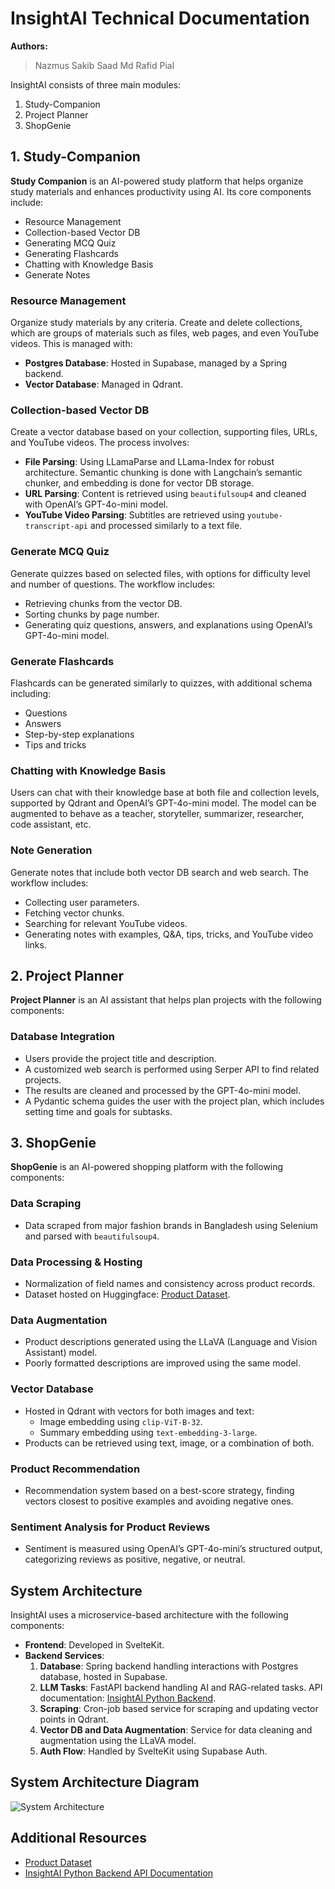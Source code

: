 # InsightAI Technical Documentation

**Authors:** 
> Nazmus Sakib 
> Saad Md Rafid Pial

InsightAI consists of three main modules:
1. Study-Companion
2. Project Planner
3. ShopGenie

## 1. Study-Companion

**Study Companion** is an AI-powered study platform that helps organize study materials and enhances productivity using AI. Its core components include:

- Resource Management
- Collection-based Vector DB
- Generating MCQ Quiz
- Generating Flashcards
- Chatting with Knowledge Basis
- Generate Notes

### Resource Management
Organize study materials by any criteria. Create and delete collections, which are groups of materials such as files, web pages, and even YouTube videos. This is managed with:
- **Postgres Database**: Hosted in Supabase, managed by a Spring backend.
- **Vector Database**: Managed in Qdrant.

### Collection-based Vector DB
Create a vector database based on your collection, supporting files, URLs, and YouTube videos. The process involves:
- **File Parsing**: Using LLamaParse and LLama-Index for robust architecture. Semantic chunking is done with Langchain’s semantic chunker, and embedding is done for vector DB storage.
- **URL Parsing**: Content is retrieved using `beautifulsoup4` and cleaned with OpenAI’s GPT-4o-mini model.
- **YouTube Video Parsing**: Subtitles are retrieved using `youtube-transcript-api` and processed similarly to a text file.

### Generate MCQ Quiz
Generate quizzes based on selected files, with options for difficulty level and number of questions. The workflow includes:
- Retrieving chunks from the vector DB.
- Sorting chunks by page number.
- Generating quiz questions, answers, and explanations using OpenAI’s GPT-4o-mini model.

### Generate Flashcards
Flashcards can be generated similarly to quizzes, with additional schema including:
- Questions
- Answers
- Step-by-step explanations
- Tips and tricks

### Chatting with Knowledge Basis
Users can chat with their knowledge base at both file and collection levels, supported by Qdrant and OpenAI’s GPT-4o-mini model. The model can be augmented to behave as a teacher, storyteller, summarizer, researcher, code assistant, etc.

### Note Generation
Generate notes that include both vector DB search and web search. The workflow includes:
- Collecting user parameters.
- Fetching vector chunks.
- Searching for relevant YouTube videos.
- Generating notes with examples, Q&A, tips, tricks, and YouTube video links.

## 2. Project Planner

**Project Planner** is an AI assistant that helps plan projects with the following components:

### Database Integration
- Users provide the project title and description.
- A customized web search is performed using Serper API to find related projects.
- The results are cleaned and processed by the GPT-4o-mini model.
- A Pydantic schema guides the user with the project plan, which includes setting time and goals for subtasks.

## 3. ShopGenie

**ShopGenie** is an AI-powered shopping platform with the following components:

### Data Scraping
- Data scraped from major fashion brands in Bangladesh using Selenium and parsed with `beautifulsoup4`.

### Data Processing & Hosting
- Normalization of field names and consistency across product records.
- Dataset hosted on Huggingface: [Product Dataset](https://huggingface.co/datasets/Melikshah/products).

### Data Augmentation
- Product descriptions generated using the LLaVA (Language and Vision Assistant) model.
- Poorly formatted descriptions are improved using the same model.

### Vector Database
- Hosted in Qdrant with vectors for both images and text:
  - Image embedding using `clip-ViT-B-32`.
  - Summary embedding using `text-embedding-3-large`.
- Products can be retrieved using text, image, or a combination of both.

### Product Recommendation
- Recommendation system based on a best-score strategy, finding vectors closest to positive examples and avoiding negative ones.

### Sentiment Analysis for Product Reviews
- Sentiment is measured using OpenAI’s GPT-4o-mini’s structured output, categorizing reviews as positive, negative, or neutral.

## System Architecture

InsightAI uses a microservice-based architecture with the following components:

- **Frontend**: Developed in SvelteKit.
- **Backend Services**:
  1. **Database**: Spring backend handling interactions with Postgres database, hosted in Supabase.
  2. **LLM Tasks**: FastAPI backend handling AI and RAG-related tasks. API documentation: [InsightAI Python Backend](https://insightai-python-backend.onrender.com/docs).
  3. **Scraping**: Cron-job based service for scraping and updating vector points in Qdrant.
  4. **Vector DB and Data Augmentation**: Service for data cleaning and augmentation using the LLaVA model.
  5. **Auth Flow**: Handled by SvelteKit using Supabase Auth.

## System Architecture Diagram
![System Architecture](https://fgdanyiprenrzvmxnjxw.supabase.co/storage/v1/object/public/statics/system_architecture_insightAI.png)

## Additional Resources
- [Product Dataset](https://huggingface.co/datasets/Melikshah/products)
- [InsightAI Python Backend API Documentation](https://insightai-python-backend.onrender.com/docs)

